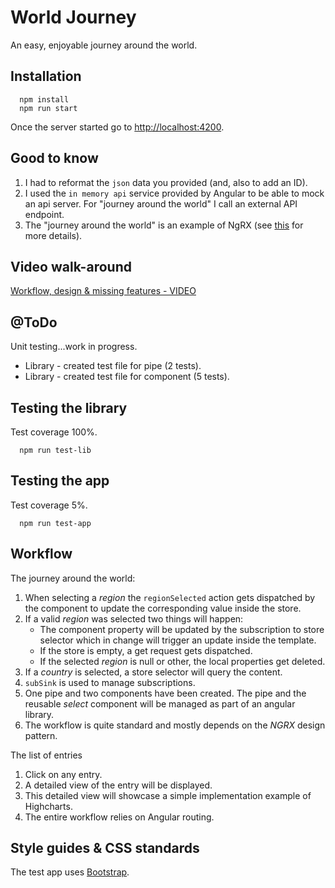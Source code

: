 # World Journey

An easy, enjoyable journey around the world.

## Installation

```
  npm install
  npm run start
```

Once the server started go to [http://localhost:4200](http://localhost:4200).

## Good to know

1. I had to reformat the `json` data you provided (and, also to add an ID).
2. I used the `in memory api` service provided by Angular to be able to mock an api server. For "journey around the world" I call an external API endpoint.
3. The "journey around the world" is an example of NgRX (see [this](https://youtu.be/YvPZfkTcZnE) for more details).

## Video walk-around

[Workflow, design & missing features - VIDEO](https://youtu.be/YvPZfkTcZnE)

## @ToDo

Unit testing...work in progress.

- Library - created test file for pipe (2 tests).
- Library - created test file for component (5 tests).

## Testing the library

Test coverage 100%.

```
  npm run test-lib
```

## Testing the app

Test coverage 5%.

```
  npm run test-app
```

## Workflow

The journey around the world:

1. When selecting a _region_ the `regionSelected` action gets dispatched by the component to update the corresponding value inside the store.
1. If a valid _region_ was selected two things will happen:
     - The component property will be updated by the subscription to store selector which in change 
     will trigger an update inside the template.
     - If the store is empty, a get request gets dispatched.
     - If the selected _region_ is null or other, the local properties get deleted.
1. If a _country_ is selected, a store selector will query the content.
1. `subSink` is used to manage subscriptions.
1. One pipe and two components have been created. The pipe and the reusable _select_ component will be managed 
   as part of an angular library.
1. The workflow is quite standard and mostly depends on the _NGRX_ design pattern.

The list of entries

1. Click on any entry.
2. A detailed view of the entry will be displayed.
3. This detailed view will showcase a simple implementation example of Highcharts.
4. The entire workflow relies on Angular routing.

## Style guides & CSS standards

The test app uses [Bootstrap](https://getbootstrap.com/).
